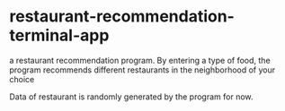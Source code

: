 # restaurant-recommendation-terminal-app

a restaurant recommendation program. 
By entering a type of food, the program recommends different restaurants 
in the neighborhood of your choice

Data of restaurant is randomly generated by the program for now.
